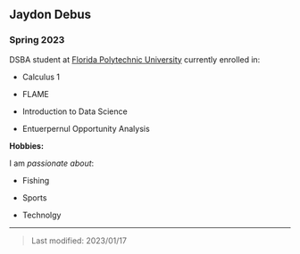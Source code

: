 ## Jaydon Debus

### Spring 2023

DSBA student at [Florida Polytechnic University](https://www.floridapoly.edu) currently enrolled in: 

- Calculus 1

- FLAME

- Introduction to Data Science

- Entuerpernul Opportunity Analysis

**Hobbies:**

I am _passionate about_: 

- Fishing

- Sports

- Technolgy

***

> Last modified: 2023/01/17
